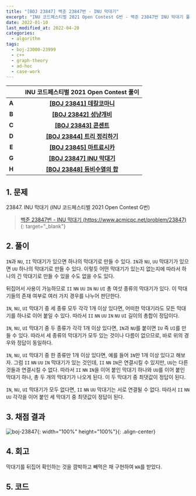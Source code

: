 ```yaml
---
title: "[BOJ 23847] 백준 23847번 - INU 막대기"
excerpt: "INU 코드페스티벌 2021 Open Contest G번 - 백준 23847번 INU 막대기 풀이"
date: 2022-01-10
last_modified_at: 2022-04-20
categories:
  - algorithm
tags:
  - boj-23000-23999
  - c++
  - graph-theory
  - ad-hoc
  - case-work
---
```


|||INU 코드페스티벌 2021 Open Contest 풀이|
|:---:|:---:|:---:|
|**A**||**[[BOJ 23841] 데칼코마니](https://burningfalls.github.io/algorithm/boj-23841/)**|
|**B**||**[[BOJ 23842] 성냥개비](https://burningfalls.github.io/algorithm/boj-23842/)**|
|**C**||**[[BOJ 23843] 콘센트](https://burningfalls.github.io/algorithm/boj-23843/)**|
|**D**||**[[BOJ 23844] 트리 정리하기](https://burningfalls.github.io/algorithm/boj-23844/)**|
|**E**||**[[BOJ 23845] 마트료시카](https://burningfalls.github.io/algorithm/boj-23845/)**|
|**G**||**[[BOJ 23847] INU 막대기](https://burningfalls.github.io/algorithm/boj-23847/)**|
|**H**||**[[BOJ 23848] 등비수열의 합](https://burningfalls.github.io/algorithm/boj-23848/)**|

## 1. 문제
$23847$. INU 막대기 (INU 코드페스티벌 2021 Open Contest G번)

> [백준 23847번 - INU 막대기 (https://www.acmicpc.net/problem/23847)](https://www.acmicpc.net/problem/23847){: target="_blank"}

## 2. 풀이

`IN`과 `NU`, `II` 막대기가 있으면 하나의 막대기로 만들 수 있다. `IN`과 `NU`, `UU` 막대기가 있으면 `UU` 하나의 막대기로 만들 수 있다. 이렇듯 어떤 막대기가 있는지 없는지에 따라서 하나의 긴 막대기로 만들 수 있을 수도 없을 수도 있다. 

뒤집어서 사용이 가능하므로 `II` `NN` `UU` `IN` `NU` `UI` 총 여섯 종류의 막대기가 있다. 이 막대기들의 존재 여부로 여러 가지 경우를 나누어 판단한다.

`IN`, `NU`, `UI` 막대기 중 세 종류 모두 각각 1개 이상 있다면, 어떠한 막대기라도 모든 막대기를 하나로 이어 붙일 수 있다. 따라서 `II` `NN` `UU` `IN` `NU` `UI` 길이의 총합이 정답이다.

`IN`, `NU`, `UI` 막대기 중 두 종류가 각각 1개 이상 있다면, `IN`과 `NU`를 붙이면 `IU` 즉 `UI`를 만들 수 있다. 따라서 세 종류의 막대기가 모두 있는 것이나 다름이 없으므로, 바로 위의 경우와 정답이 동일하다.

`IN`, `NU`, `UI` 막대기 중 한 종류만 1개 이상 있다면, 예를 들어 `IN`만 1개 이상 있다고 해보자. 그럼 `II` `NN` `UU` `IN` 막대기가 있는 것인데, `II` `NN` `IN`은 연결시킬 수 있지만, `UU`는 다른 것들과 연결시킬 수 없다. 따라서 `II` `NN` `IN`을 이어 붙인 막대기 하나와 `UU`를 이어 붙인 막대기 하나, 총 두 개의 막대기가 나오게 된다. 이 두 막대기 중 최댓값이 정답이 된다.

`IN`, `NU`, `UI` 막대기가 모두 없다면, `II` `NN` `UU` 막대기는 서로 연결될 수 없다. 따라서 `II` `NN` `UU` 각각을 이어 붙인 세 막대기 중 최댓값이 정답이 된다.

## 3. 채점 결과

![boj-23847](https://user-images.githubusercontent.com/30232837/161060265-b4ed35e9-1c1a-4157-997c-f3007c8927f6.png "boj-23847"){: width="100%" height="100%"}{: .align-center}

## 4. 회고

막대기를 뒤집어 확인하는 것을 깜박하고 빼먹은 채 구현하여 `WA`를 받았다.

## 5. 코드

<script src="https://gist.github.com/BurningFalls/f36d5736fef358120ed1993653428536.js"></script>
